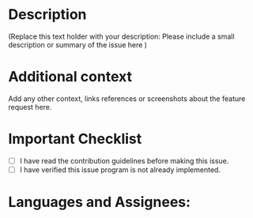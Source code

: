 # Description
(Replace this text holder with your description: Please include a small description or summary of the issue here )

# Additional context
Add any other context, links references or screenshots about the feature request here.

# Important Checklist 
-   [ ] I have read the contribution guidelines before making this issue.
-   [ ] I have verified this issue program is not already implemented.

# Languages and Assignees:
